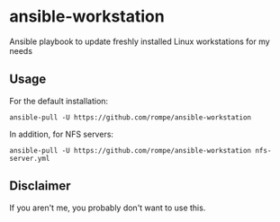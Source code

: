 # ansible-workstation
Ansible playbook to update freshly installed Linux workstations for my needs

## Usage

For the default installation:
```
ansible-pull -U https://github.com/rompe/ansible-workstation
```

In addition, for NFS servers:
```
ansible-pull -U https://github.com/rompe/ansible-workstation nfs-server.yml
```

## Disclaimer

If you aren't me, you probably don't want to use this.
